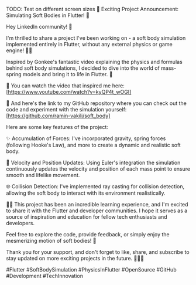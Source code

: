 TODO: Test on different screen sizes
🚀 Exciting Project Announcement: Simulating Soft Bodies in Flutter! 🤖

Hey LinkedIn community! 👋

I'm thrilled to share a project I've been working on - a soft body simulation implemented entirely in Flutter, without any external physics or game engine! 📱💡

Inspired by Gonkee's fantastic video explaining the physics and formulas behind soft body simulations, I decided to dive into the world of mass-spring models and bring it to life in Flutter. 🌟

🎥 You can watch the video that inspired me here: [https://www.youtube.com/watch?v=kyQP4t_wOGI]

📂 And here's the link to my GitHub repository where you can check out the code and experiment with the simulation yourself: [https://github.com/ramin-vakili/soft_body]

Here are some key features of the project:

✨ Accumulation of Forces: I've incorporated gravity, spring forces (following Hooke's Law), and more to create a dynamic and realistic soft body.

🚀 Velocity and Position Updates: Using Euler's integration the simulation continuously updates the velocity and position of each mass point to ensure smooth and lifelike movement.

🌐 Collision Detection: I've implemented ray casting for collision detection, allowing the soft body to interact with its environment realistically.

👨‍💻 This project has been an incredible learning experience, and I'm excited to share it with the Flutter and developer communities. I hope it serves as a source of inspiration and education for fellow tech enthusiasts and developers.

Feel free to explore the code, provide feedback, or simply enjoy the mesmerizing motion of soft bodies! 🌌

Thank you for your support, and don't forget to like, share, and subscribe to stay updated on more exciting projects in the future. 🚀👨‍💻

#Flutter #SoftBodySimulation #PhysicsInFlutter #OpenSource #GitHub #Development #TechInnovation